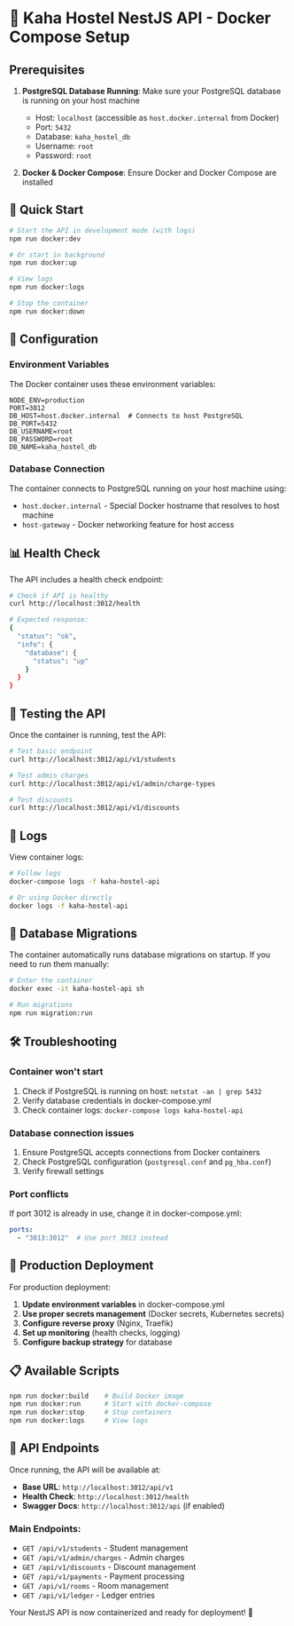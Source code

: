 # 🐳 Kaha Hostel NestJS API - Docker Compose Setup

## Prerequisites

1. **PostgreSQL Database Running**: Make sure your PostgreSQL database is running on your host machine
   - Host: `localhost` (accessible as `host.docker.internal` from Docker)
   - Port: `5432`
   - Database: `kaha_hostel_db`
   - Username: `root`
   - Password: `root`

2. **Docker & Docker Compose**: Ensure Docker and Docker Compose are installed

## 🚀 Quick Start

```bash
# Start the API in development mode (with logs)
npm run docker:dev

# Or start in background
npm run docker:up

# View logs
npm run docker:logs

# Stop the container
npm run docker:down
```

## 🔧 Configuration

### Environment Variables

The Docker container uses these environment variables:

```env
NODE_ENV=production
PORT=3012
DB_HOST=host.docker.internal  # Connects to host PostgreSQL
DB_PORT=5432
DB_USERNAME=root
DB_PASSWORD=root
DB_NAME=kaha_hostel_db
```

### Database Connection

The container connects to PostgreSQL running on your host machine using:
- `host.docker.internal` - Special Docker hostname that resolves to host machine
- `host-gateway` - Docker networking feature for host access

## 📊 Health Check

The API includes a health check endpoint:

```bash
# Check if API is healthy
curl http://localhost:3012/health

# Expected response:
{
  "status": "ok",
  "info": {
    "database": {
      "status": "up"
    }
  }
}
```

## 🧪 Testing the API

Once the container is running, test the API:

```bash
# Test basic endpoint
curl http://localhost:3012/api/v1/students

# Test admin charges
curl http://localhost:3012/api/v1/admin/charge-types

# Test discounts
curl http://localhost:3012/api/v1/discounts
```

## 📝 Logs

View container logs:

```bash
# Follow logs
docker-compose logs -f kaha-hostel-api

# Or using Docker directly
docker logs -f kaha-hostel-api
```

## 🔄 Database Migrations

The container automatically runs database migrations on startup. If you need to run them manually:

```bash
# Enter the container
docker exec -it kaha-hostel-api sh

# Run migrations
npm run migration:run
```

## 🛠 Troubleshooting

### Container won't start
1. Check if PostgreSQL is running on host: `netstat -an | grep 5432`
2. Verify database credentials in docker-compose.yml
3. Check container logs: `docker-compose logs kaha-hostel-api`

### Database connection issues
1. Ensure PostgreSQL accepts connections from Docker containers
2. Check PostgreSQL configuration (`postgresql.conf` and `pg_hba.conf`)
3. Verify firewall settings

### Port conflicts
If port 3012 is already in use, change it in docker-compose.yml:
```yaml
ports:
  - "3013:3012"  # Use port 3013 instead
```

## 🚀 Production Deployment

For production deployment:

1. **Update environment variables** in docker-compose.yml
2. **Use proper secrets management** (Docker secrets, Kubernetes secrets)
3. **Configure reverse proxy** (Nginx, Traefik)
4. **Set up monitoring** (health checks, logging)
5. **Configure backup strategy** for database

## 📋 Available Scripts

```bash
npm run docker:build    # Build Docker image
npm run docker:run      # Start with docker-compose
npm run docker:stop     # Stop containers
npm run docker:logs     # View logs
```

## 🎯 API Endpoints

Once running, the API will be available at:
- **Base URL**: `http://localhost:3012/api/v1`
- **Health Check**: `http://localhost:3012/health`
- **Swagger Docs**: `http://localhost:3012/api` (if enabled)

### Main Endpoints:
- `GET /api/v1/students` - Student management
- `GET /api/v1/admin/charges` - Admin charges
- `GET /api/v1/discounts` - Discount management
- `GET /api/v1/payments` - Payment processing
- `GET /api/v1/rooms` - Room management
- `GET /api/v1/ledger` - Ledger entries

Your NestJS API is now containerized and ready for deployment! 🚀
